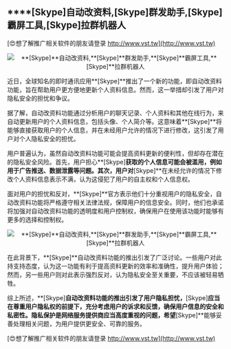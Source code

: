 ## ****[Skype]**自动改资料,**[Skype]**群发助手,**[Skype]**霸屏工具,**[Skype]**拉群机器人**

[😍想了解推广相关软件的朋友请登录 http://www.vst.tw](http://www.vst.tw)

 <center><img src="https://vst.tw/MP4/tuiguang/png/1.png" alt="**[Skype]**自动改资料,**[Skype]**群发助手,**[Skype]**霸屏工具,**[Skype]**拉群机器人"></center>

近日，全球知名的即时通讯应用**[Skype]**推出了一个新的功能，即自动改资料功能，旨在帮助用户更方便地更新个人资料信息。然而，这一举措却引发了用户对隐私安全的担忧和争议。

据了解，自动改资料功能通过分析用户的聊天记录、个人资料和其他在线行为，来自动更新用户的个人资料信息，包括头像、个人简介等。这意味着**[Skype]**将能够直接获取用户的个人信息，并在未经用户允许的情况下进行修改，这引发了用户对个人隐私安全的担忧。

用户普遍认为，虽然自动改资料功能可能会提高资料更新的便利性，但却存在潜在的隐私安全风险。首先，用户担心**[Skype]**获取的个人信息可能会被滥用，例如用于广告推送、数据泄露等问题。其次，用户对**[Skype]**在未经允许的情况下修改个人资料信息表示不满，认为这侵犯了用户的自主权和个人信息权。

面对用户的担忧和反对，**[Skype]**官方表示他们十分重视用户的隐私安全，自动改资料功能将严格遵守相关法律法规，保障用户的信息安全。同时，他们也承诺将加强对自动改资料功能的透明度和用户控制权，确保用户在使用该功能时能够有更多的选择和控制权。

 <center><img src="https://vst.tw/MP4/tuiguang/png/6.png" alt="**[Skype]**自动改资料,**[Skype]**群发助手,**[Skype]**霸屏工具,**[Skype]**拉群机器人"></center>

在此背景下，**[Skype]**自动改资料功能的推出引发了广泛讨论。一些用户对此持支持态度，认为这一功能有利于提高资料更新的效率和准确性，提升用户体验；然而，另一些用户则对此表示强烈反对，认为隐私安全至关重要，不应该被轻易牺牲。

综上所述，**[Skype]**自动改资料功能的推出引发了用户隐私担忧，**[Skype]**应当在尊重用户隐私权的前提下，充分考虑用户的诉求和反馈，确保用户信息的安全和私密性。隐私保护是网络服务提供商应当高度重视的问题，希望**[Skype]**能够妥善处理相关问题，为用户提供更安全、可靠的服务。

[😍想了解推广相关软件的朋友请登录 http://www.vst.tw](http://www.vst.tw)



